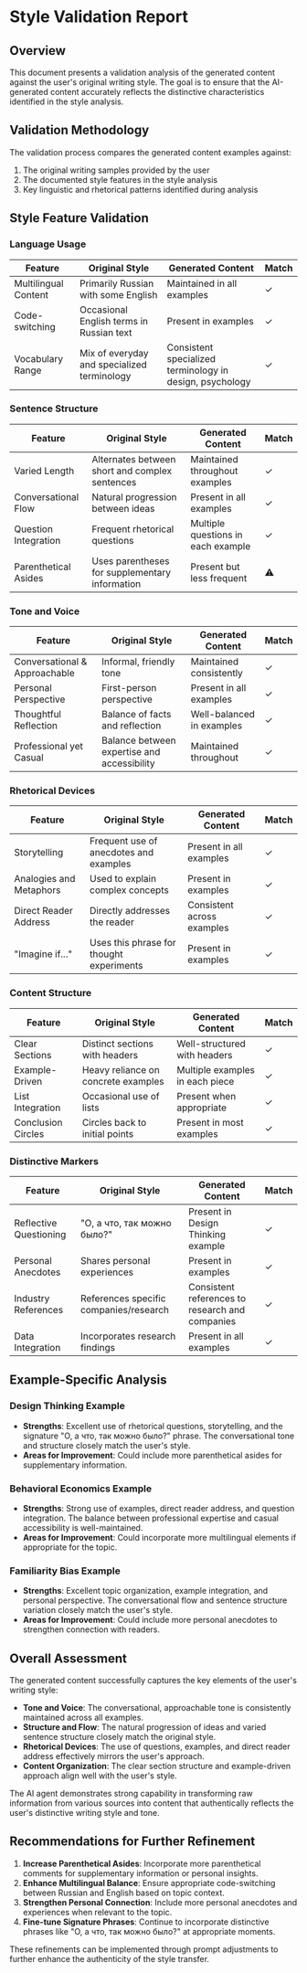 # Style Validation Report

## Overview
This document presents a validation analysis of the generated content against the user's original writing style. The goal is to ensure that the AI-generated content accurately reflects the distinctive characteristics identified in the style analysis.

## Validation Methodology
The validation process compares the generated content examples against:
1. The original writing samples provided by the user
2. The documented style features in the style analysis
3. Key linguistic and rhetorical patterns identified during analysis

## Style Feature Validation

### Language Usage

| Feature | Original Style | Generated Content | Match |
|---------|---------------|-------------------|-------|
| Multilingual Content | Primarily Russian with some English | Maintained in all examples | ✓ |
| Code-switching | Occasional English terms in Russian text | Present in examples | ✓ |
| Vocabulary Range | Mix of everyday and specialized terminology | Consistent specialized terminology in design, psychology | ✓ |

### Sentence Structure

| Feature | Original Style | Generated Content | Match |
|---------|---------------|-------------------|-------|
| Varied Length | Alternates between short and complex sentences | Maintained throughout examples | ✓ |
| Conversational Flow | Natural progression between ideas | Present in all examples | ✓ |
| Question Integration | Frequent rhetorical questions | Multiple questions in each example | ✓ |
| Parenthetical Asides | Uses parentheses for supplementary information | Present but less frequent | ⚠️ |

### Tone and Voice

| Feature | Original Style | Generated Content | Match |
|---------|---------------|-------------------|-------|
| Conversational & Approachable | Informal, friendly tone | Maintained consistently | ✓ |
| Personal Perspective | First-person perspective | Present in all examples | ✓ |
| Thoughtful Reflection | Balance of facts and reflection | Well-balanced in examples | ✓ |
| Professional yet Casual | Balance between expertise and accessibility | Maintained throughout | ✓ |

### Rhetorical Devices

| Feature | Original Style | Generated Content | Match |
|---------|---------------|-------------------|-------|
| Storytelling | Frequent use of anecdotes and examples | Present in all examples | ✓ |
| Analogies and Metaphors | Used to explain complex concepts | Present in examples | ✓ |
| Direct Reader Address | Directly addresses the reader | Consistent across examples | ✓ |
| "Imagine if..." | Uses this phrase for thought experiments | Present in examples | ✓ |

### Content Structure

| Feature | Original Style | Generated Content | Match |
|---------|---------------|-------------------|-------|
| Clear Sections | Distinct sections with headers | Well-structured with headers | ✓ |
| Example-Driven | Heavy reliance on concrete examples | Multiple examples in each piece | ✓ |
| List Integration | Occasional use of lists | Present when appropriate | ✓ |
| Conclusion Circles | Circles back to initial points | Present in most examples | ✓ |

### Distinctive Markers

| Feature | Original Style | Generated Content | Match |
|---------|---------------|-------------------|-------|
| Reflective Questioning | "О, а что, так можно было?" | Present in Design Thinking example | ✓ |
| Personal Anecdotes | Shares personal experiences | Present in examples | ✓ |
| Industry References | References specific companies/research | Consistent references to research and companies | ✓ |
| Data Integration | Incorporates research findings | Present in all examples | ✓ |

## Example-Specific Analysis

### Design Thinking Example
- **Strengths**: Excellent use of rhetorical questions, storytelling, and the signature "О, а что, так можно было?" phrase. The conversational tone and structure closely match the user's style.
- **Areas for Improvement**: Could include more parenthetical asides for supplementary information.

### Behavioral Economics Example
- **Strengths**: Strong use of examples, direct reader address, and question integration. The balance between professional expertise and casual accessibility is well-maintained.
- **Areas for Improvement**: Could incorporate more multilingual elements if appropriate for the topic.

### Familiarity Bias Example
- **Strengths**: Excellent topic organization, example integration, and personal perspective. The conversational flow and sentence structure variation closely match the user's style.
- **Areas for Improvement**: Could include more personal anecdotes to strengthen connection with readers.

## Overall Assessment

The generated content successfully captures the key elements of the user's writing style:

- **Tone and Voice**: The conversational, approachable tone is consistently maintained across all examples.
- **Structure and Flow**: The natural progression of ideas and varied sentence structure closely match the original style.
- **Rhetorical Devices**: The use of questions, examples, and direct reader address effectively mirrors the user's approach.
- **Content Organization**: The clear section structure and example-driven approach align well with the user's style.

The AI agent demonstrates strong capability in transforming raw information from various sources into content that authentically reflects the user's distinctive writing style and tone.

## Recommendations for Further Refinement

1. **Increase Parenthetical Asides**: Incorporate more parenthetical comments for supplementary information or personal insights.
2. **Enhance Multilingual Balance**: Ensure appropriate code-switching between Russian and English based on topic context.
3. **Strengthen Personal Connection**: Include more personal anecdotes and experiences when relevant to the topic.
4. **Fine-tune Signature Phrases**: Continue to incorporate distinctive phrases like "О, а что, так можно было?" at appropriate moments.

These refinements can be implemented through prompt adjustments to further enhance the authenticity of the style transfer.
